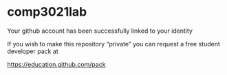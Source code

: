 # comp3021lab

Your github account has been successfully linked to your identity

If you wish to make this repository “private” you can request a free student developer pack at

https://education.github.com/pack

